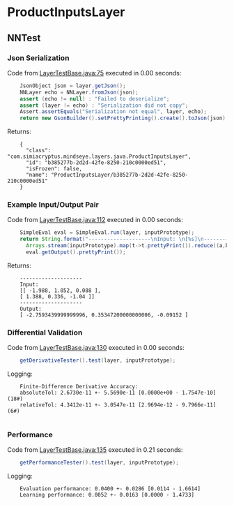# ProductInputsLayer
## NNTest
### Json Serialization
Code from [LayerTestBase.java:75](../../../../../../../../../MindsEye/src/test/java/com/simiacryptus/mindseye/layers/LayerTestBase.java#L75) executed in 0.00 seconds: 
```java
    JsonObject json = layer.getJson();
    NNLayer echo = NNLayer.fromJson(json);
    assert (echo != null) : "Failed to deserialize";
    assert (layer != echo) : "Serialization did not copy";
    Assert.assertEquals("Serialization not equal", layer, echo);
    return new GsonBuilder().setPrettyPrinting().create().toJson(json);
```

Returns: 

```
    {
      "class": "com.simiacryptus.mindseye.layers.java.ProductInputsLayer",
      "id": "b385277b-2d2d-42fe-8250-210c0000ed51",
      "isFrozen": false,
      "name": "ProductInputsLayer/b385277b-2d2d-42fe-8250-210c0000ed51"
    }
```



### Example Input/Output Pair
Code from [LayerTestBase.java:112](../../../../../../../../../MindsEye/src/test/java/com/simiacryptus/mindseye/layers/LayerTestBase.java#L112) executed in 0.00 seconds: 
```java
    SimpleEval eval = SimpleEval.run(layer, inputPrototype);
    return String.format("--------------------\nInput: \n[%s]\n--------------------\nOutput: \n%s",
      Arrays.stream(inputPrototype).map(t->t.prettyPrint()).reduce((a,b)->a+",\n"+b).get(),
      eval.getOutput().prettyPrint());
```

Returns: 

```
    --------------------
    Input: 
    [[ -1.988, 1.052, 0.088 ],
    [ 1.388, 0.336, -1.04 ]]
    --------------------
    Output: 
    [ -2.7593439999999996, 0.35347200000000006, -0.09152 ]
```



### Differential Validation
Code from [LayerTestBase.java:130](../../../../../../../../../MindsEye/src/test/java/com/simiacryptus/mindseye/layers/LayerTestBase.java#L130) executed in 0.00 seconds: 
```java
    getDerivativeTester().test(layer, inputPrototype);
```
Logging: 
```
    Finite-Difference Derivative Accuracy:
    absoluteTol: 2.6730e-11 +- 5.5690e-11 [0.0000e+00 - 1.7547e-10] (18#)
    relativeTol: 4.3412e-11 +- 3.0547e-11 [2.9694e-12 - 9.7966e-11] (6#)
    
```

### Performance
Code from [LayerTestBase.java:135](../../../../../../../../../MindsEye/src/test/java/com/simiacryptus/mindseye/layers/LayerTestBase.java#L135) executed in 0.21 seconds: 
```java
    getPerformanceTester().test(layer, inputPrototype);
```
Logging: 
```
    Evaluation performance: 0.0400 +- 0.0286 [0.0114 - 1.6614]
    Learning performance: 0.0052 +- 0.0163 [0.0000 - 1.4733]
    
```

